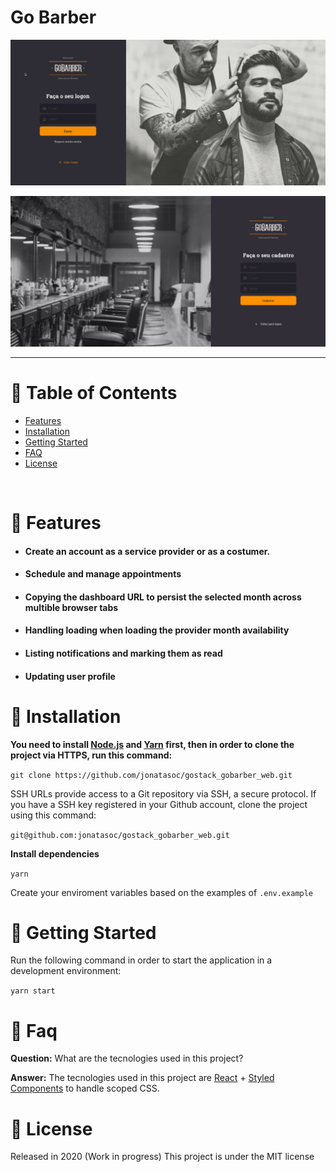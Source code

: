 # Go Barber

<p align="center">
   <img src="docs/SignIn.gif" width="auto"/>
</p>

<p align="center">
   <img src="docs/gobarber-initial-screen.png" width="auto"/>
</p>

---

# :pushpin: Table of Contents

* [Features](#rocket-features)
* [Installation](#construction_worker-installation)
* [Getting Started](#runner-getting-started)
* [FAQ](#postbox-faq)
* [License](#closed_book-license)

<br />

# :rocket: Features

* #### Create an account as a service provider or as a costumer.
* #### Schedule and manage appointments
* #### Copying the dashboard URL to persist the selected month across multible browser tabs
* #### Handling loading when loading the provider month availability
* #### Listing notifications and marking them as read
* #### Updating user profile


# :construction_worker: Installation

**You need to install [Node.js](https://nodejs.org/en/download/) and [Yarn](https://yarnpkg.com/) first, then in order to clone the project via HTTPS, run this command:**

```git clone https://github.com/jonatasoc/gostack_gobarber_web.git```

SSH URLs provide access to a Git repository via SSH, a secure protocol. If you have a SSH key registered in your Github account, clone the project using this command:

```git@github.com:jonatasoc/gostack_gobarber_web.git```

**Install dependencies**

```yarn```

Create your enviroment variables based on the examples of ```.env.example```


# :runner: Getting Started

Run the following command in order to start the application in a development environment:

```yarn start```

# :postbox: Faq

**Question:** What are the tecnologies used in this project?

**Answer:** The tecnologies used in this project are [React](https://pt-br.reactjs.org/) + [Styled Components](https://styled-components.com/) to handle scoped CSS.

# :closed_book: License

Released in 2020 (Work in progress)
This project is under the MIT license
